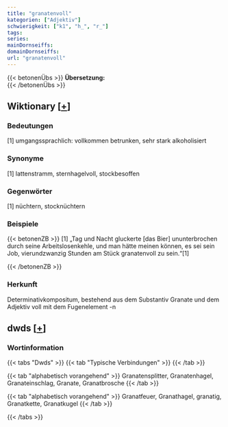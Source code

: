 ```yaml
---
title: "granatenvoll"
kategorien: ["Adjektiv"]
schwierigkeit: ["k1", "h_", "r_"]
tags:
series:
mainDornseiffs:
domainDornseiffs:
url: "granatenvoll"
---
```


{{< betonenÜbs >}}
**Übersetzung:**  
{{< /betonenÜbs >}}

## Wiktionary [[+](https://de.wiktionary.org/wiki/granatenvoll)]

### Bedeutungen
[1] umgangssprachlich: vollkommen betrunken, sehr stark alkoholisiert  

### Synonyme
[1] lattenstramm, sternhagelvoll, stockbesoffen  

### Gegenwörter
[1] nüchtern, stocknüchtern  

### Beispiele
{{< betonenZB >}}
[1] „Tag und Nacht gluckerte [das Bier] ununterbrochen durch seine Arbeitslosenkehle, und man hätte meinen können, es sei sein Job, vierundzwanzig Stunden am Stück granatenvoll zu sein.“[1]  

{{< /betonenZB >}}
### Herkunft
Determinativkompositum, bestehend aus dem Substantiv Granate und dem Adjektiv voll mit dem Fugenelement -n  



## dwds [[+](https://www.dwds.de/wb/granatenvoll)]

### Wortinformation
{{< tabs "Dwds" >}}
{{< tab "Typische Verbindungen" >}}
{{< /tab >}}

{{< tab "alphabetisch vorangehend" >}}
Granatensplitter, Granatenhagel, Granateinschlag, Granate, Granatbrosche
{{< /tab >}}

{{< tab "alphabetisch vorangehend" >}}
Granatfeuer, Granathagel, granatig, Granatkette, Granatkugel
{{< /tab >}}

{{< /tabs >}}

